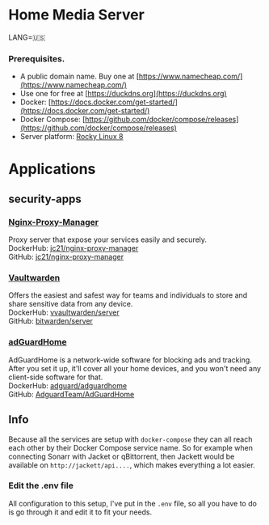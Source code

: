 # Home Media Server

LANG=:us:

### Prerequisites.
- A public domain name. Buy one at [https://www.namecheap.com/](https://www.namecheap.com/)
- Use one for free at [https://duckdns.org](https://duckdns.org)
- Docker: [https://docs.docker.com/get-started/](https://docs.docker.com/get-started/)
- Docker Compose: [https://github.com/docker/compose/releases](https://github.com/docker/compose/releases)
- Server platform: [Rocky Linux 8](https://rockylinux.org/download)

# Applications
## security-apps
### [Nginx-Proxy-Manager](https://nginxproxymanager.com)
Proxy server that expose your services easily and securely. \
DockerHub: [jc21/nginx-proxy-manager](https://hub.docker.com/r/jc21/nginx-proxy-manager) \
GitHub: [jc21/nginx-proxy-manager](https://github.com/jc21/nginx-proxy-manager)

### [Vaultwarden](https://bitwarden.com/)
Offers the easiest and safest way for teams and individuals to store and share sensitive data from any device. \
DockerHub: [vvaultwarden/server](https://hub.docker.com/r/vaultwarden/server) \
GitHub: [bitwarden/server](https://github.com/bitwarden/server)

### [adGuardHome](https://adguard.com/en/welcome.html)
AdGuardHome is a network-wide software for blocking ads and tracking. After you set it up, it'll cover all your home devices, and you won't need any client-side software for that. \
DockerHub: [adguard/adguardhome](https://hub.docker.com/r/adguard/adguardhome) \
GitHub: [AdguardTeam/AdGuardHome](https://github.com/AdguardTeam/AdGuardHome/wiki/Docker)

## Info
Because all the services are setup with `docker-compose` they can all reach each other by their Docker Compose service name. So for example when connecting Sonarr with Jacket or qBittorrent, then Jackett would be available on `http://jackett/api....`, which makes everything a lot easier.

### Edit the .env file
All configuration to this setup, I've put in the `.env` file, so all you have to do is go through it and edit it to fit your needs.
